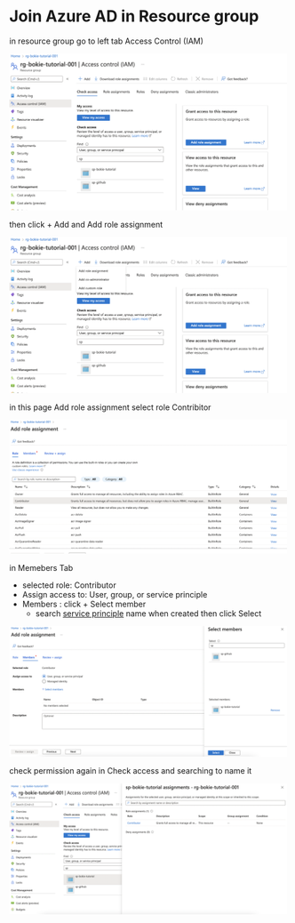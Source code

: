 # Join Azure AD in Resource group

in resource group go to left tab Access Control (IAM)

<img src="../images/104.png" alt="drawing" width="500"/>

then click + Add and Add role assignment

<img src="../images/105.png" alt="drawing" width="500"/>

in this page Add role assignment select role Contribitor

<img src="../images/106.png" alt="drawing" width="500"/>

in Memebers Tab

- selected role: Contributor
- Assign access to: User, group, or service principle
- Members : click + Select member
    - search [service principle](../cloud-resources/create-sp.md) name when created then click Select



<img src="../images/107.png" alt="drawing" width="500"/>

check permission again in Check access and searching to name it

<img src="../images/108.png" alt="drawing" width="500"/>

